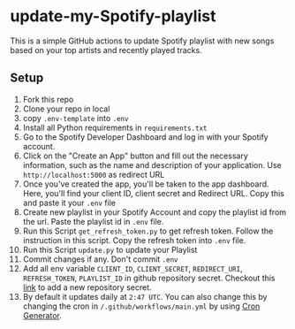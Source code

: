 # update-my-Spotify-playlist

This is a simple GitHub actions to update Spotify playlist with new songs based on your top artists and recently played tracks.

## Setup

1. Fork this repo
2. Clone your repo in local
3. copy `.env-template` into `.env`
4. Install all Python requirements in `requirements.txt`
5. Go to the Spotify Developer Dashboard and log in with your Spotify account.
6. Click on the "Create an App" button and fill out the necessary information, such as the name and description of your application. Use `http://localhost:5000` as redirect URL
7. Once you've created the app, you'll be taken to the app dashboard. Here, you'll find your client ID, client secret and Redirect URL. Copy this and paste it your `.env` file
8. Create new playlist in your Spotify Account and copy the playlist id from the url. Paste the playlist id in `.env` file.
9. Run this Script `get_refresh_token.py` to get refresh token. Follow the instruction in this script. Copy the refresh token into `.env` file.
10. Run this Script `update.py` to update your Playlist
11. Commit changes if any. Don't commit `.env`
12. Add all env variable `CLIENT_ID`, `CLIENT_SECRET`, `REDIRECT_URI`, `REFRESH_TOKEN`, `PLAYLIST_ID` in github repository secret. Checkout this [link](https://docs.github.com/en/actions/reference/encrypted-secrets) to add a new repository secret.
13. By default it updates daily at `2:47 UTC`. You can also change this by changing the cron in `/.github/workflows/main.yml` by using [Cron Generator](https://crontab.guru/).
